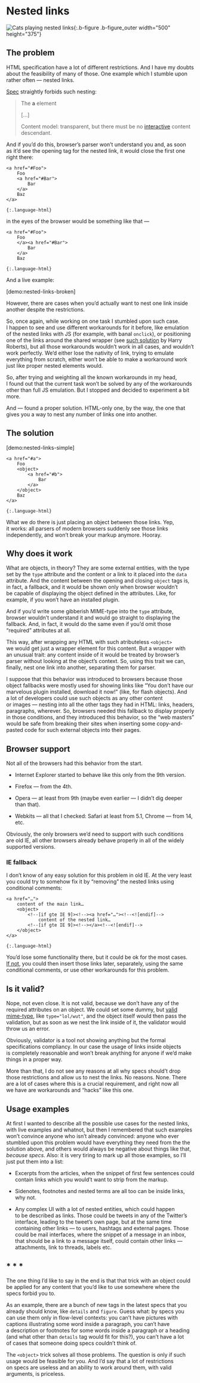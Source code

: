 # Nested links

![Cats playing nested links](nested-links.jpg){:.b-figure .b-figure_outer width="500" height="375"}


## The problem

HTML specification have a lot of different restrictions. And I have my doubts about the feasibility of many of those. One example which I stumble upon rather often — nested links.

[Spec](http://www.w3.org/TR/html5/text-level-semantics.html#the-a-element) straightly forbids such nesting:

> The **a** element
>
> […]
>
> Content model: transparent, but there must be no [interactive](http://www.w3.org/TR/html5/dom.html#interactive-content-0) content descendant.

And if you’d do this, browser’s parser won’t understand you and, as soon as it’d see the opening tag for the nested link, it would close the first one right there:

    <a href="#Foo">
        Foo
        <a href="#Bar">
            Bar
        </a>
        Baz
    </a>

    {:.language-html}

in the eyes of the browser would be something like that —

    <a href="#Foo">
        Foo
        </a><a href="#Bar">
            Bar
        </a>
        Baz

    {:.language-html}

And a live example:

[demo:nested-links-broken]

However, there are cases when you’d actually want to nest one link inside another despite the restrictions.

So, once again, while working on one task I stumbled upon such case. I happen to see and use different workarounds for it before, like emulation of the nested links with JS (for example, with banal `onclick`), or positioning one of the links around the shared wrapper (see [such solution](http://jsfiddle.net/csswizardry/rxsna/) by Harry Roberts), but all those workarounds wouldn’t work in all cases, and wouldn’t work perfectly. We’d either lose the nativity of link, trying to emulate everything from scratch, either won’t be able to make a workaround work just like proper nested elements would.

So, after trying and weighting all the known workarounds in my head, I found out that the current task won’t be solved by any of the workarounds other than full JS emulation. But I stopped and decided to experiment a bit more.

And — found a proper solution. HTML-only one, by the way, the one that gives you a way to nest any number of links one into another.


## The solution

[demo:nested-links-simple]

    <a href="#a">
        Foo
        <object>
            <a href="#b">
                Bar
            </a>
        </object>
        Baz
    </a>

    {:.language-html}

What we do there is just placing an object between those links. Yep, it works: all parsers of modern browsers suddenly see those links independently, and won’t break your markup anymore. Hooray.

## Why does it work

What are objects, in theory? They are some external entities, with the type set by the `type` attribute and the content or a link to it placed into the `data` attribute. And the content between the opening and closing `object` tags is, in fact, a fallback, and it would be shown only when browser wouldn’t be capable of displaying the object defined in the attributes. Like, for example, if you won’t have an installed plugin.

And if you’d write some gibberish MIME-type into the `type` attribute, browser wouldn’t understand it and would go straight to displaying the fallback. And, in fact, it would do the same even if you’d omit those “required” attributes at all.

This way, after wrapping any HTML with such atributeless `<object>` we would get just a wrapper element for this content. But a wrapper with an unusual trait: any content inside of it would be treated by browser’s parser without looking at the object’s context. So, using this trait we can, finally, nest one link into another, separating them for parser.

I suppose that this behavior was introduced to browsers because those object fallbacks were mostly used for showing links like “You don’t have our marvelous plugin installed, download it now!” (like, for flash objects). And a lot of developers could use such objects as any other content or images — nesting into all the other tags they had in HTML: links, headers, paragraphs, wherever. So, browsers needed this fallback to display properly in those conditions, and they introduced this behavior, so the “web masters” would be safe from breaking their sites when inserting some copy-and-pasted code for such external objects into their pages.

## Browser support

Not all of the browsers had this behavior from the start.

- Internet Explorer started to behave like this only from the 9th version.

- Firefox — from the 4th.

- Opera — at least from 9th (maybe even earlier — I didn’t dig deeper than that).

- Webkits — all that I checked: Safari at least from 5.1, Chrome — from 14, etc.

Obviously, the only browsers we’d need to support with such conditions are old IE, all other browsers already behave properly in all of the widely supported versions.


### IE fallback

I don’t know of any easy solution for this problem in old IE. At the very least you could try to somehow fix it by “removing” the nested links using conditional comments:

    <a href="…">
        content of the main link…
        <object>
            <!--[if gte IE 9]><!--><a href="…"><!--<![endif]-->
                content of the nested link…
            <!--[if gte IE 9]><!--></a><!--<![endif]-->
        </object>
    </a>

    {:.language-html}

You’d lose some functionality there, but it could be ok for the most cases. [If not](*try-expressions "Curious ones could think about if it is possible to make a fallback using expressions"), you could then insert those links later, separately, using the same conditional comments, or use other workarounds for this problem.

## Is it valid?

Nope, not even close. It is not valid, because we don’t have any of the required attributes on an object. We could set some dummy, but [valid mime-type](http://www.w3.org/TR/html5/infrastructure.html#valid-mime-type), like `type="lol/wut"`, and the object itself would then pass the validation, but as soon as we nest the link inside of it, the validator would throw us an error.

Obviously, validator is a tool not showing anything but the formal specifications compliancy. In our case the usage of links inside objects is completely reasonable and won’t break anything for anyone if we’d make things in a proper way.

More than that, I do not see any reasons at all why specs should’t drop those restrictions and allow us to nest the links. No reasons. None. There are a lot of cases where this is a crucial requirement, and right now all we have are workarounds and “hacks” like this one.


## Usage examples

At first I wanted to describe all the possible use cases for the nested links, with live examples and whatnot, but then I remembered that such examples won’t convince anyone who isn’t already convinced: anyone who ever stumbled upon this problem would have everything they need from the the solution above, and others would always be negative about things like that, _because specs_. Also: it is very tiring to mark up all those examples, so I’ll just put them into a list:

- Excerpts from the articles, when the snippet of first few sentences could contain links which you would’t want to strip from the markup.

- Sidenotes, footnotes and nested terms are all too can be inside links, why not.

- Any complex UI with a lot of nested entities, which could happen to be described as links. Those could be tweets in any of the Twitter’s interface, leading to the tweet’s own page, but at the same time containing other links — to users, hashtags and external pages. Those could be mail interfaces, where the snippet of a message in an inbox, that should be a link to a message itself, could contain other links — attachments, link to threads, labels etc.

## * * *

The one thing I’d like to say in the end is that that trick with an object could be applied for any content that you’d like to use somewhere where the specs forbid you to.

As an example, there are a bunch of new tags in the latest specs that you already should know, like `details` and `figure`. Guess what: by specs you can use them only in flow-level contexts: you can’t have pictures with captions illustrating some word inside a paragraph, you can’t have a description or footnotes for some words inside a paragraph or a heading (and what other than `details` tag would fit for this?), you can’t have a lot of cases that someone doing specs couldn’t think of.

The `<object>` trick solves all those problems. The question is only if such usage would be feasible for you. And I’d say that a lot of restrictions on specs are useless and an ability to work around them, with valid arguments, is priceless.
